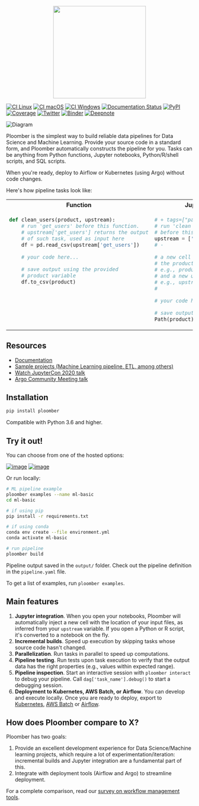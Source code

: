 <p align="center" width="100%">
  <img src="https://ploomber.io/ploomber-logo.png" height="250">
</p>

[![CI Linux](https://github.com/ploomber/ploomber/workflows/CI%20Linux/badge.svg)](https://github.com/ploomber/ploomber/workflows/CI%20Linux/badge.svg)
[![CI macOS](https://github.com/ploomber/ploomber/workflows/CI%20macOS/badge.svg)](https://github.com/ploomber/ploomber/workflows/CI%20macOS/badge.svg)
[![CI Windows](https://github.com/ploomber/ploomber/workflows/CI%20Windows/badge.svg)](https://github.com/ploomber/ploomber/workflows/CI%20Windows/badge.svg)
[![Documentation Status](https://readthedocs.org/projects/ploomber/badge/?version=latest)](https://ploomber.readthedocs.io/en/latest/?badge=latest)
[![PyPI](https://badge.fury.io/py/ploomber.svg)](https://badge.fury.io/py/ploomber)
[![Coverage](https://coveralls.io/repos/github/ploomber/ploomber/badge.svg?branch=master)](https://coveralls.io/github/ploomber/ploomber?branch=master)
[![Twitter](https://img.shields.io/twitter/follow/edublancas?label=Follow&style=social)](https://twitter.com/intent/user?screen_name=edublancas)
[![Binder](https://mybinder.org/badge_logo.svg)](https://mybinder.org/v2/gh/ploomber/binder-env/main?urlpath=git-pull%3Frepo%3Dhttps%253A%252F%252Fgithub.com%252Fploomber%252Fprojects%26urlpath%3Dlab%252Ftree%252Fprojects%252Fspec-api-python%252FREADME.ipynb%26branch%3Dmaster)
[![Deepnote](https://deepnote.com/buttons/launch-in-deepnote-small.svg)](https://deepnote.com/launch?template=deepnote&url=https://github.com/ploomber/projects/blob/master/spec-api-python/README.ipynb)


![Diagram](https://ploomber.io/main-diagram.png)

Ploomber is the simplest way to build reliable data pipelines for Data
Science and Machine Learning. Provide your source code in a standard
form, and Ploomber automatically constructs the pipeline for you.
Tasks can be anything from Python functions, Jupyter notebooks,
Python/R/shell scripts, and SQL scripts.

When you're ready, deploy to Airflow or Kubernetes (using Argo) without code changes.

Here's how pipeline tasks look like:

<table>

<tr>
<th>Function</th>
<th>Jupyter notebook or Python script</th>
<th>SQL script</th>
<th>Pipeline declaration</th>
</tr>

<tr>

<td valign="top">

```python
def clean_users(product, upstream):
    # run 'get_users' before this function.
    # upstream['get_users'] returns the output
    # of such task, used as input here
    df = pd.read_csv(upstream['get_users'])

    # your code here...

    # save output using the provided
    # product variable
    df.to_csv(product)
```
</td>

<td valign="top">

```python
# + tags=["parameters"]
# run 'clean users' and 'clean_activity'
# before this script/notebook
upstream = ['clean_users', 'clean_activity']
# -

# a new cell is injected here with
# the product variable
# e.g., product = '/path/output.csv'
# and a new upstream variable:
# e.g., upstream = {'clean_users': '/path/...'
#                   'clean_activity': '/another/...'}

# your code here...

# save output using the provided product variable
Path(product).write_bytes(pickle.dumps(model))
```
</td>

<td valign="top">

```sql
-- {{product}} is replaced by the table name
CREATE TABLE AS {{product}}
/*
run 'raw_data' before this task. Replace
{{upstream['raw_data']}} with table name
at runtime
*/
SELECT * FROM {{upstream['raw_data']}}
```
</td>


<td valign="top">

```yaml
tasks:
  # function
  - source: functions.clean_users
    product: output/users-clean.csv

  # python script (or notebook)
  - source: notebooks/model-template.py
    product:
      model: output/model.pickle
      nb: output/model-evaluation.html
  
  # sql script
  - source: scripts/some_script.sql
    product: [schema, name, table]
    client: db.get_client
```

</td>

</tr>

</table>

## Resources

* [Documentation](https://ploomber.readthedocs.io/)
* [Sample projects (Machine Learning pipeline, ETL, among others)](https://github.com/ploomber/projects)
* [Watch JupyterCon 2020 talk](https://www.youtube.com/watch?v=M6mtgPfsA3M)
* [Argo Community Meeting talk](https://youtu.be/FnpXyg-5W_c)

## Installation

```sh
pip install ploomber
```

Compatible with Python 3.6 and higher.

## Try it out!

You can choose from one of the hosted options:

[![image](https://mybinder.org/badge_logo.svg)](https://mybinder.org/v2/gh/ploomber/binder-env/main?urlpath=git-pull%3Frepo%3Dhttps%253A%252F%252Fgithub.com%252Fploomber%252Fprojects%26urlpath%3Dlab%252Ftree%252Fprojects%252Fspec-api-python%252FREADME.ipynb%26branch%3Dmaster)
[![image](https://deepnote.com/buttons/launch-in-deepnote-small.svg)](https://deepnote.com/launch?template=deepnote&url=https://github.com/ploomber/projects/blob/master/spec-api-python/README.ipynb)

Or run locally:

```sh
# ML pipeline example
ploomber examples --name ml-basic
cd ml-basic

# if using pip
pip install -r requirements.txt

# if using conda
conda env create --file environment.yml
conda activate ml-basic

# run pipeline
ploomber build
```

Pipeline output saved in the `output/` folder. Check out the pipeline definition
in the `pipeline.yaml` file.

To get a list of examples, run `ploomber examples`.

## Main features

1.  **Jupyter integration**. When you open your notebooks, Ploomber will
automatically inject a new cell with the location of your input
    files, as inferred from your `upstream` variable. If you open a
    Python or R script, it's converted to a notebook on the fly.
2.  **Incremental builds**. Speed up execution by skipping tasks whose
    source code hasn't changed.
3.  **Parallelization**. Run tasks in parallel to speed up computations.
4.  **Pipeline testing**. Run tests upon task execution to verify that
    the output data has the right properties (e.g., values within
    expected range).
5.  **Pipeline inspection**. Start an interactive session with
    `ploomber interact` to debug your pipeline. Call
    `dag['task_name'].debug()` to start a debugging session.
6.  **Deployment to Kubernetes, AWS Batch, or Airflow**. You can develop
    and execute locally. Once you are ready to deploy, export to
    [Kubernetes](https://soopervisor.readthedocs.io/en/latest/tutorials/kubernetes.html), [AWS Batch](https://soopervisor.readthedocs.io/en/latest/tutorials/aws-batch.html) or [Airflow](https://soopervisor.readthedocs.io/en/latest/tutorials/airflow.html).


## How does Ploomber compare to X?

Ploomber has two goals:

1. Provide an excellent development experience for
Data Science/Machine learning projects, which require a lot of
experimentation/iteration: incremental builds and Jupyter integration are
a fundamental part of this.
2. Integrate with deployment tools (Airflow and Argo) to streamline deployment.

For a complete comparison, read our
[survey on workflow management tools](https://ploomber.io/posts/survey/).
